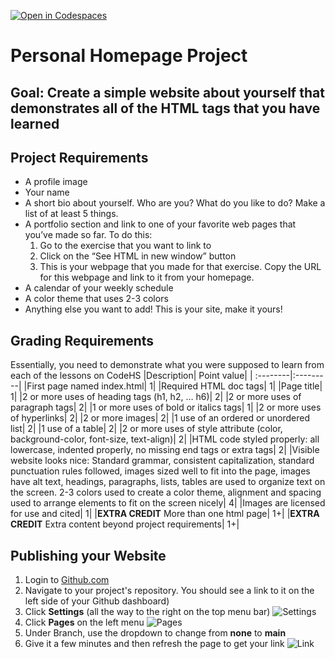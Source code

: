 [![Open in Codespaces](https://classroom.github.com/assets/launch-codespace-2972f46106e565e64193e422d61a12cf1da4916b45550586e14ef0a7c637dd04.svg)](https://classroom.github.com/open-in-codespaces?assignment_repo_id=17949008)
# Personal Homepage Project
## Goal: Create a simple website about yourself that demonstrates all of the HTML tags that you have learned
## Project Requirements
- A profile image
- Your name
- A short bio about yourself. Who are you? What do you like to do? Make a list of at least 5 things.
- A portfolio section and link to one of your favorite web pages that you’ve made so far. To do this:
  1. Go to the exercise that you want to link to
  2. Click on the “See HTML in new window” button
  3. This is your webpage that you made for that exercise. Copy the URL for this webpage and link to it from your homepage.
- A calendar of your weekly schedule
- A color theme that uses 2-3 colors
- Anything else you want to add! This is your site, make it yours!

## Grading Requirements
Essentially, you need to demonstrate what you were supposed to learn from each of the lessons on CodeHS
|Description|	Point value|
| :--------|:---------|
|First page named index.html|	1|
|Required HTML doc tags|	1|
|Page title|	1|
|2 or more uses of heading tags (h1, h2, … h6)|	2|
|2 or more uses of paragraph tags|	2|
|1 or more uses of bold or italics tags|	1|
|2 or more uses of hyperlinks|	2|
|2 or more images|	2|
|1 use of an ordered or unordered list|	2|
|1 use of a table|	2|
|2 or more uses of style attribute (color, background-color, font-size, text-align)|	2|
|HTML code styled properly: all lowercase, indented properly, no missing end tags or extra tags|	2|
|Visible website looks nice: Standard grammar, consistent capitalization, standard punctuation rules followed, images sized well to fit into the page, images have alt text, headings, paragraphs, lists, tables are used to organize text on the screen. 2-3 colors used to create a color theme, alignment and spacing used to arrange elements to fit on the screen nicely|	4|
|Images are licensed for use and cited|	1|
|**EXTRA CREDIT** More than one html page| 1+|
|**EXTRA CREDIT** Extra content beyond project requirements| 1+|

## Publishing your Website
1. Login to [Github.com](https://www.github.com)
2. Navigate to your project's repository. You should see a link to it on the left side of your Github dashboard)
3. Click **Settings** (all the way to the right on the top menu bar) ![Settings](https://docs.github.com/assets/cb-28260/mw-1440/images/help/repository/repo-actions-settings.webp)
4. Click **Pages** on the left menu ![Pages](https://media.geeksforgeeks.org/wp-content/uploads/20230613132412/Github-Pages.jpeg)
5. Under Branch, use the dropdown to change from **none** to **main**
6. Give it a few minutes and then refresh the page to get your link ![Link](https://media.geeksforgeeks.org/wp-content/uploads/20230613132450/Visit-your-Site.jpeg)
